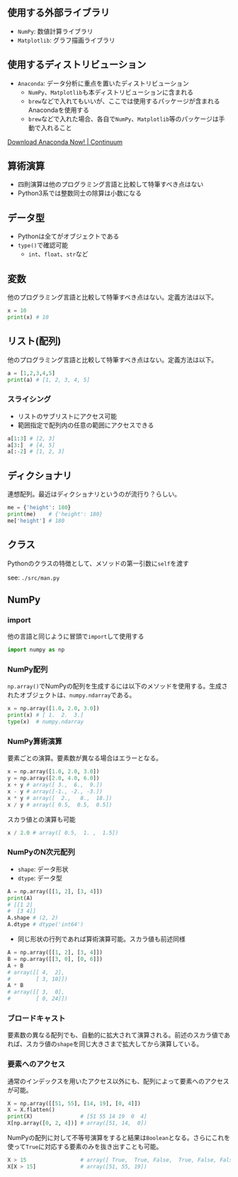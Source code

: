 ## 使用する外部ライブラリ
* `NumPy`: 数値計算ライブラリ
* `Matplotlib`: グラフ描画ライブラリ

## 使用するディストリビューション
* `Anaconda`: データ分析に重点を置いたディストリビューション
    * `NumPy`、`Matplotlib`も本ディストリビューションに含まれる
    * `brew`などで入れてもいいが、ここでは使用するパッケージが含まれるAnacondaを使用する
    * `brew`などで入れた場合、各自で`NumPy`、`Matplotlib`等のパッケージは手動で入れること

[Download Anaconda Now\! \| Continuum](https://www.continuum.io/downloads#osx)

## 算術演算
* 四則演算は他のプログラミング言語と比較して特筆すべき点はない
* Python3系では整数同士の除算は小数になる

## データ型
* Pythonは全てがオブジェクトである
* `type()`で確認可能
    * `int`、`float`、`str`など

## 変数
他のプログラミング言語と比較して特筆すべき点はない。定義方法は以下。

```python
x = 10
print(x) # 10
```

## リスト(配列)
他のプログラミング言語と比較して特筆すべき点はない。定義方法は以下。

```python
a = [1,2,3,4,5]
print(a) # [1, 2, 3, 4, 5]
```

### スライシング
* リストのサブリストにアクセス可能
* 範囲指定で配列内の任意の範囲にアクセスできる

```python
a[1:3] # [2, 3]
a[3:]  # [4, 5]
a[:-2] # [1, 2, 3]
```

## ディクショナリ
連想配列。最近はディクショナリというのが流行り？らしい。

```python
me = {'height': 180}
print(me)    # {'height': 180}
me['height'] # 180
```

## クラス
Pythonのクラスの特徴として、メソッドの第一引数に`self`を渡す

see: `./src/man.py`

## NumPy
### import
他の言語と同じように冒頭で`import`して使用する

```python
import numpy as np
```

### NumPy配列
`np.array()`でNumPyの配列を生成するには以下のメソッドを使用する。生成されたオブジェクトは、`numpy.ndarray`である。

```python
x = np.array([1.0, 2.0, 3.0])
print(x) # [ 1.  2.  3.]
type(x)  # numpy.ndarray
```

### NumPy算術演算
要素ごとの演算。要素数が異なる場合はエラーとなる。

```python
x = np.array([1.0, 2.0, 3.0])
y = np.array([2.0, 4.0, 6.0])
x + y # array([ 3.,  6.,  9.])
x - y # array([-1., -2., -3.])
x * y # array([  2.,   8.,  18.])
x / y # array([ 0.5,  0.5,  0.5])
```

スカラ値との演算も可能

```python
x / 2.0 # array([ 0.5,  1. ,  1.5])
```

### NumPyのN次元配列
* `shape`: データ形状
* `dtype`: データ型

```python
A = np.array([[1, 2], [3, 4]])
print(A)
# [[1 2]
#  [3 4]]
A.shape # (2, 2)
A.dtype # dtype('int64')
```

* 同じ形状の行列であれば算術演算可能。スカラ値も前述同様

```python
A = np.array([[1, 2], [3, 4]])
B = np.array([[3, 0], [0, 6]])
A + B
# array([[ 4,  2],
#        [ 3, 10]])
A * B
# array([[ 3,  0],
#        [ 0, 24]])
```

### ブロードキャスト
要素数の異なる配列でも、自動的に拡大されて演算される。前述のスカラ値であれば、スカラ値の`shape`を同じ大きさまで拡大してから演算している。

### 要素へのアクセス
通常のインデックスを用いたアクセス以外にも、配列によって要素へのアクセスが可能。

```python
X = np.array([[51, 55], [14, 19], [0, 4]])
X = X.flatten()
print(X)               # [51 55 14 19  0  4]
X[np.array([0, 2, 4])] # array([51, 14,  0])
```

NumPyの配列に対して不等号演算をすると結果は`Boolean`となる。さらにこれを使って`True`に対応する要素のみを抜き出すことも可能。

```python
X > 15                 # array([ True,  True, False,  True, False, False], dtype=bool)
X[X > 15]              # array([51, 55, 19])
```
